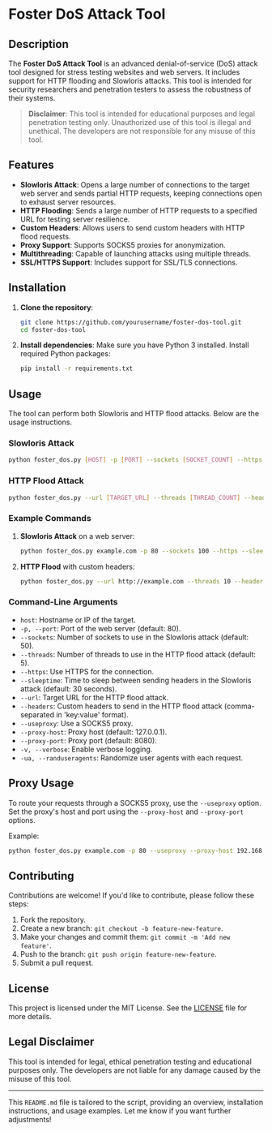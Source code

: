 # Foster DoS Attack Tool

## Description

The **Foster DoS Attack Tool** is an advanced denial-of-service (DoS) attack tool designed for stress testing websites and web servers. It includes support for HTTP flooding and Slowloris attacks. This tool is intended for security researchers and penetration testers to assess the robustness of their systems.

> **Disclaimer**: This tool is intended for educational purposes and legal penetration testing only. Unauthorized use of this tool is illegal and unethical. The developers are not responsible for any misuse of this tool.

## Features

- **Slowloris Attack**: Opens a large number of connections to the target web server and sends partial HTTP requests, keeping connections open to exhaust server resources.
- **HTTP Flooding**: Sends a large number of HTTP requests to a specified URL for testing server resilience.
- **Custom Headers**: Allows users to send custom headers with HTTP flood requests.
- **Proxy Support**: Supports SOCKS5 proxies for anonymization.
- **Multithreading**: Capable of launching attacks using multiple threads.
- **SSL/HTTPS Support**: Includes support for SSL/TLS connections.

## Installation

1. **Clone the repository**:
   ```bash
   git clone https://github.com/yourusername/foster-dos-tool.git
   cd foster-dos-tool
   ```

2. **Install dependencies**:
   Make sure you have Python 3 installed. Install required Python packages:
   ```bash
   pip install -r requirements.txt
   ```

## Usage

The tool can perform both Slowloris and HTTP flood attacks. Below are the usage instructions.

### Slowloris Attack

```bash
python foster_dos.py [HOST] -p [PORT] --sockets [SOCKET_COUNT] --https --sleeptime [SECONDS]
```

### HTTP Flood Attack

```bash
python foster_dos.py --url [TARGET_URL] --threads [THREAD_COUNT] --headers [CUSTOM_HEADERS]
```

### Example Commands

1. **Slowloris Attack** on a web server:
   ```bash
   python foster_dos.py example.com -p 80 --sockets 100 --https --sleeptime 60
   ```

2. **HTTP Flood** with custom headers:
   ```bash
   python foster_dos.py --url http://example.com --threads 10 --headers "User-Agent: Mozilla/5.0, Accept: text/html"
   ```

### Command-Line Arguments

- `host`: Hostname or IP of the target.
- `-p, --port`: Port of the web server (default: 80).
- `--sockets`: Number of sockets to use in the Slowloris attack (default: 50).
- `--threads`: Number of threads to use in the HTTP flood attack (default: 5).
- `--https`: Use HTTPS for the connection.
- `--sleeptime`: Time to sleep between sending headers in the Slowloris attack (default: 30 seconds).
- `--url`: Target URL for the HTTP flood attack.
- `--headers`: Custom headers to send in the HTTP flood attack (comma-separated in 'key:value' format).
- `--useproxy`: Use a SOCKS5 proxy.
- `--proxy-host`: Proxy host (default: 127.0.0.1).
- `--proxy-port`: Proxy port (default: 8080).
- `-v, --verbose`: Enable verbose logging.
- `-ua, --randuseragents`: Randomize user agents with each request.

## Proxy Usage

To route your requests through a SOCKS5 proxy, use the `--useproxy` option. Set the proxy's host and port using the `--proxy-host` and `--proxy-port` options.

Example:
```bash
python foster_dos.py example.com -p 80 --useproxy --proxy-host 192.168.1.10 --proxy-port 1080
```

## Contributing

Contributions are welcome! If you'd like to contribute, please follow these steps:

1. Fork the repository.
2. Create a new branch: `git checkout -b feature-new-feature`.
3. Make your changes and commit them: `git commit -m 'Add new feature'`.
4. Push to the branch: `git push origin feature-new-feature`.
5. Submit a pull request.

## License

This project is licensed under the MIT License. See the [LICENSE](LICENSE) file for more details.

## Legal Disclaimer

This tool is intended for legal, ethical penetration testing and educational purposes only. The developers are not liable for any damage caused by the misuse of this tool.

--- 

This `README.md` file is tailored to the script, providing an overview, installation instructions, and usage examples. Let me know if you want further adjustments!

